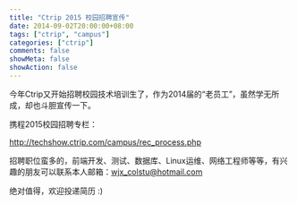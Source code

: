 ```yaml
---
title: "Ctrip 2015 校园招聘宣传"
date: 2014-09-02T20:00:00+08:00
tags: ["ctrip", "campus"]
categories: ["ctrip"]
comments: false
showMeta: false
showAction: false
---
```


今年Ctrip又开始招聘校园技术培训生了，作为2014届的“老员工”，虽然学无所成，却也斗胆宣传一下。

<!--more-->

携程2015校园招聘专栏：

http://techshow.ctrip.com/campus/rec_process.php

招聘职位蛮多的，前端开发、测试、数据库、Linux运维、网络工程师等等，有兴趣的朋友可以联系本人邮箱：wjx_colstu@hotmail.com

绝对值得，欢迎投递简历 :)
